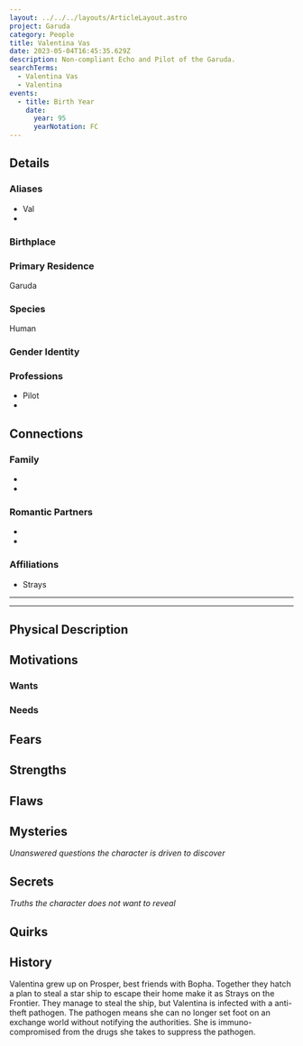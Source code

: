 ```yaml
---
layout: ../../../layouts/ArticleLayout.astro
project: Garuda
category: People
title: Valentina Vas
date: 2023-05-04T16:45:35.629Z
description: Non-compliant Echo and Pilot of the Garuda.
searchTerms:
  - Valentina Vas
  - Valentina
events:
  - title: Birth Year
    date:
      year: 95
      yearNotation: FC
---
```

## Details

### Aliases
* Val
*

### Birthplace


### Primary Residence

Garuda

### Species

Human

### Gender Identity


### Professions  
* Pilot
* 

## Connections

### Family
*
*

### Romantic Partners
*
*

### Affiliations
* Strays

[use double horizontal rule to add a details pane]::
_____
_____

## Physical Description

## Motivations

### Wants

### Needs

## Fears

## Strengths

## Flaws

## Mysteries
*Unanswered questions the character is driven to discover*

## Secrets
*Truths the character does not want to reveal*

## Quirks

## History

Valentina grew up on Prosper, best friends with Bopha. Together they hatch a plan to steal a star ship to escape their home make it as Strays on the Frontier. They manage to steal the ship, but Valentina is infected with a anti-theft pathogen. The pathogen means she can no longer set foot on an exchange world without notifying the authorities. She is immuno-compromised from the drugs she takes to suppress the pathogen.